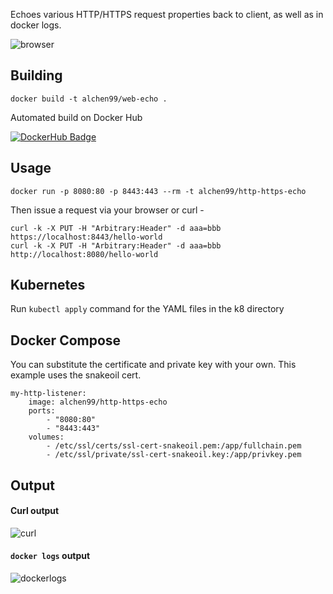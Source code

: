 Echoes various HTTP/HTTPS request properties back to client, as well as in docker logs. 

![browser](https://raw.githubusercontent.com/alchen99/docker-http-https-echo/master/screenshots/screenshot.png)

## Building

```
docker build -t alchen99/web-echo .
```

Automated build on Docker Hub

[![DockerHub Badge](http://dockeri.co/image/alchen99/web-echo)](https://hub.docker.com/r/alchen99/web-echo/)

## Usage

    docker run -p 8080:80 -p 8443:443 --rm -t alchen99/http-https-echo

Then issue a request via your browser or curl -

    curl -k -X PUT -H "Arbitrary:Header" -d aaa=bbb https://localhost:8443/hello-world
    curl -k -X PUT -H "Arbitrary:Header" -d aaa=bbb http://localhost:8080/hello-world

## Kubernetes

Run `kubectl apply` command for the YAML files in the k8 directory

## Docker Compose

You can substitute the certificate and private key with your own. This example uses the snakeoil cert.

    my-http-listener:
        image: alchen99/http-https-echo
        ports:
            - "8080:80"
            - "8443:443"
        volumes:
            - /etc/ssl/certs/ssl-cert-snakeoil.pem:/app/fullchain.pem
            - /etc/ssl/private/ssl-cert-snakeoil.key:/app/privkey.pem

## Output

#### Curl output

![curl](https://raw.githubusercontent.com/alchen99/docker-http-https-echo/master/screenshots/screenshot2.png)

#### `docker logs` output

![dockerlogs](https://raw.githubusercontent.com/alchen99/docker-http-https-echo/master/screenshots/screenshot3.png)
